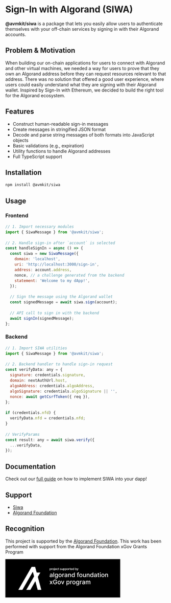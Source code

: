 # Sign-In with Algorand (SIWA)

**@avmkit/siwa** is a package that lets you easily allow users to authenticate themselves with your off-chain services by signing in with their Algorand accounts.

## Problem & Motivation

When building our on-chain applications for users to connect with Algorand and other virtual machines, we needed a way for users to prove that they own an Algorand address before they can request resources relevant to that address. There was no solution that offered a good user experience, where users could easily understand what they are signing with their Algorand wallet. Inspired by Sign-In with Ethereum, we decided to build the right tool for the Algorand ecosystem.

## Features

- Construct human-readable sign-in messages
- Create messages in stringified JSON format
- Decode and parse string messages of both formats into JavaScript objects
- Basic validations (e.g., expiration)
- Utility functions to handle Algorand addresses
- Full TypeScript support

## Installation

```bash
npm install @avmkit/siwa
```

## Usage

### Frontend

```javascript
// 1. Import necessary modules
import { SiwaMessage } from '@avmkit/siwa';

// 2. Handle sign-in after `account` is selected
const handleSignIn = async () => {
  const siwa = new SiwaMessage({
    domain: 'localhost',
    uri: 'http://localhost:3000/sign-in',
    address: account.address,
    nonce, // a challenge generated from the backend
    statement: 'Welcome to my dApp!',
  });

  // Sign the message using the Algorand wallet
  const signedMessage = await siwa.sign(account);

  // API call to sign in with the backend
  await signIn(signedMessage);
};
```

### Backend

```javascript
// 1. Import SIWA utilities
import { SiwaMessage } from '@avmkit/siwa';

// 2. Backend handler to handle sign-in request
const verifyData: any = {
  signature: credentials.signature,
  domain: nextAuthUrl.host,
  algoAddress: credentials.algoAddress,
  algoSignature: credentials.algoSignature || '',
  nonce: await getCsrfToken({ req }),
};

if (credentials.nfd) {
  verifyData.nfd = credentials.nfd;
}

// VerifyParams
const result: any = await siwa.verify({
  ...verifyData,
});
```

## Documentation

Check out our [full guide](https://siwa.org/help) on how to implement SIWA into your dapp!

## Support

- [Siwa](https://siwa.org/)
- [Algorand Foundation](https://developer.algorand.org/)

## Recognition

This project is supported by the [Algorand Foundation](https://algorand.foundation/). This work has been performed with support from the Algorand Foundation xGov Grants Program

  <picture>
        <source media="(prefers-color-scheme: dark)" srcset="https://github.com/headline-design/xgov-badge/blob/main/xgov-badge-github-banner.png?raw=true">
       <img alt="siws logo" src="https://github.com/headline-design/xgov-badge/blob/main/xgov-badge-primary.png?raw=true" width="auto" height="120">
  </picture>
